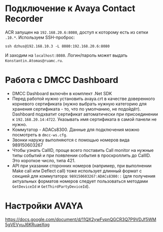 # Подключение к Avaya Contact Recorder

ACR запущен на `192.168.20.6:8080`, доступ к которому есть из сетки `.10.*`.
Используем SSH-проброс:

    ssh dzhus@192.168.10.3 -L 8080:192.168.20.6:8080

И заходим на `localhost:8080`. Логин/пароль может выдать `Konstantin.Atomas@ruamc.ru`.

# Работа с DMCC Dashboard

- DMCC Dashboard включён в комплект .Net SDK
- Перед работой нужно установить avaya.crt в качестве доверенного корневого сертификата (нужно выбрать нужную категорию для хранения сертификата - то, что по умолчанию, не подойдёт). Dashboard подхватит сертификат автоматически при присоединении к `192.168.20.14:4722`. Указывать имя сертификата в самой панели не нужно. 
- Коммутатор - ADACs8300. Данные для подключения можно посмотреть в `dmcc-ws.cfg`.
- Звонки наружу выполняются с помощью номеров вида 989150603267
- Чтобы узнать CallID, проще всего поставить Call monitor на нужные типы событий и при появлении события в проскроллить до CallID. Это короткое число, типа 421.
- API при указании сторонних номеров (например, при выполнении Make call или Deflect call) тоже использует длинный формат с секцией для коммутатора: `989150603267:ADACs8300::` (для получения актуальных форматов номеров следует пользоваться методами `GetDeviceId` и `GetThirdPartyDeviceId`).

# Настройки AVAYA

<https://docs.google.com/document/d/11QX2ywFvpnQGCR3Q7P9VDJf5WM5gVEVyuJ6KRuaeXqg>
